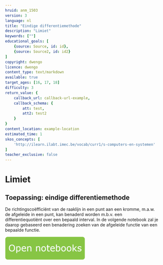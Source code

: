 ```yaml
---
hruid: anm_1503
version: 3
language: nl
title: "Eindige differentiemethode"
description: "Limiet"
keywords: [""]
educational_goals: [
    {source: Source, id: id}, 
    {source: Source2, id: id2}
]
copyright: dwengo
licence: dwengo
content_type: text/markdown
available: true
target_ages: [16, 17, 18]
difficulty: 3
return_value: {
    callback_url: callback-url-example,
    callback_schema: {
        att: test,
        att2: test2
    }
}
content_location: example-location
estimated_time: 1
skos_concepts: [
    'http://ilearn.ilabt.imec.be/vocab/curr1/s-computers-en-systemen'
]
teacher_exclusive: false
---
```


# Limiet

## Toepassing: eindige differentiemethode

De richtingscoëfficiënt van de raaklijn in een punt aan een kromme, m.a.w. de afgeleide in een punt, kan benaderd worden m.b.v. een  differentiequotiënt over een bepaald interval. In de volgende notebook zal je daarop gebaseerd een benadering zoeken van de afgeleide functie van een bepaalde functie.

[![](embed/Knop.png "Knop")](https://kiks.ilabt.imec.be/hub/tmplogin?id=6060 "Eindige differentiemethode")
